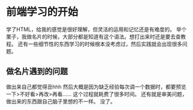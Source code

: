 # 前端学习的开始

   学了HTML，给我的感觉是很好理解，但灵活的运用和记忆还是有难度的。
       举个栗子，我做名片的时候，大部分都是知道有这个语法。想打出来时还是要去查教程。
还有一些细节性的东西学习的时候根本没考虑过，然后实践就会出现很多问题。
## 做名片遇到的问题
  做出来自己都觉得丑hhh
  然后大概是因为缺乏经验每次调一个数据时，都要预览一下>不好看>再改>再看......
  这个过程就耗费了很多时间。
  还有就是审美问题，做出来的东西跟自己脑子里想的不一样。
  没了。

